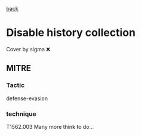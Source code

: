[back](../index.md)
# Disable history collection
Cover by sigma :x: 
## MITRE
### Tactic
defense-evasion
### technique
T1562.003
Many more think to do...